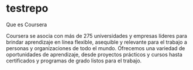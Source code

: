 # testrepo

Que es Coursera

Coursera se asocia con más de 275 universidades y empresas líderes para brindar aprendizaje en línea flexible, asequible y relevante para el trabajo a personas y organizaciones de todo el mundo. Ofrecemos una variedad de oportunidades de aprendizaje, desde proyectos prácticos y cursos hasta certificados y programas de grado listos para el trabajo.
